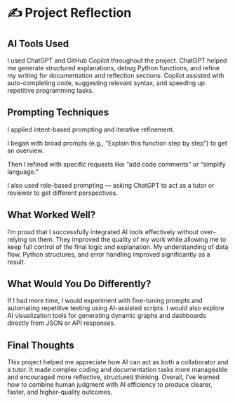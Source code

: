 # ✍️ Project Reflection

## AI Tools Used
I used ChatGPT and GitHub Copilot throughout the project.
ChatGPT helped me generate structured explanations, debug Python functions, and refine my writing for documentation and reflection sections.
Copilot assisted with auto-completing code, suggesting relevant syntax, and speeding up repetitive programming tasks.

## Prompting Techniques
I applied intent-based prompting and iterative refinement.

I began with broad prompts (e.g., “Explain this function step by step”) to get an overview.

Then I refined with specific requests like “add code comments” or “simplify language.”

I also used role-based prompting — asking ChatGPT to act as a tutor or reviewer to get different perspectives.

## What Worked Well?
I’m proud that I successfully integrated AI tools effectively without over-relying on them.
They improved the quality of my work while allowing me to keep full control of the final logic and explanation.
My understanding of data flow, Python structures, and error handling improved significantly as a result.

## What Would You Do Differently?
If I had more time, I would experiment with fine-tuning prompts and automating repetitive testing using AI-assisted scripts.
I would also explore AI visualization tools for generating dynamic graphs and dashboards directly from JSON or API responses.

## Final Thoughts
This project helped me appreciate how AI can act as both a collaborator and a tutor.
It made complex coding and documentation tasks more manageable and encouraged more reflective, structured thinking.
Overall, I’ve learned how to combine human judgment with AI efficiency to produce clearer, faster, and higher-quality outcomes.

